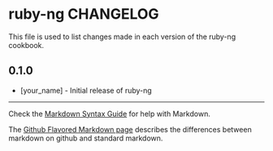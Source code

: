 ruby-ng CHANGELOG
=================

This file is used to list changes made in each version of the ruby-ng cookbook.

0.1.0
-----
- [your_name] - Initial release of ruby-ng

- - -
Check the [Markdown Syntax Guide](http://daringfireball.net/projects/markdown/syntax) for help with Markdown.

The [Github Flavored Markdown page](http://github.github.com/github-flavored-markdown/) describes the differences between markdown on github and standard markdown.
